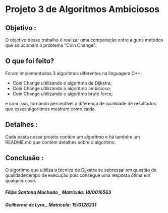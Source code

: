 # Projeto 3 de Algoritmos Ambiciosos
<h2>Objetivo : </h2>
  <p>O objetivo desse trabalho é realizar uma comparação entre alguns métodos que solucionam o problema "Coin Change".</p>
<h2>O que foi feito?</h2>
  <p>Foram implementados 3 algoritmos diferentes na linguagem C++: <ul><li>Coin Change ultilizando o algoritmo de Dijkstra;</li><li>Coin Change ultilizando o algoritmo ambicioso;</li><li>Coin Change ultilizando o algoritmo brute force;</li></ul></p>
  <p> e com isso, tornando perceptível a diferença de qualidade de resultados que esses algoritmos mostram como saída.</p>
<h2>Detalhes : </h2>
  <p>Cada pasta nesse projeto contém um algoritmo e há também um README.md que contém detalhes sobre o algoritmo.</p>
<h2>Conclusão : </h2>
  <p>O algoritmo que ultiliza a técnica de Dijkstra se sobressai em questão de qualidade/tempo de execução pois consegue uma resposta ótima em qualquer caso.</p>
<h5>Filipe Santana Machado _  Matrícula: 18/0016563</h5>
<h5>Guilherme de Lyra _       Matrícula: 15/0128231</h5>
